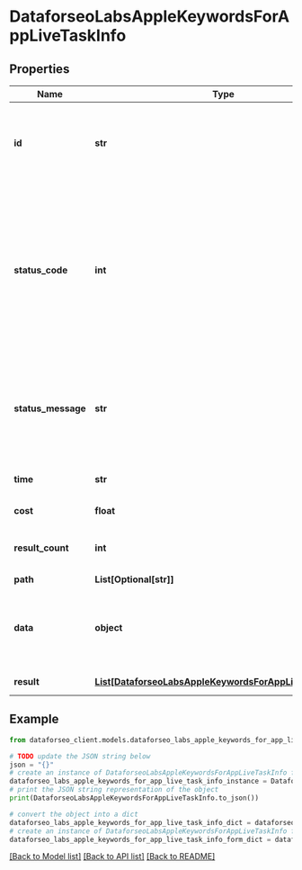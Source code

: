 # DataforseoLabsAppleKeywordsForAppLiveTaskInfo


## Properties

Name | Type | Description | Notes
------------ | ------------- | ------------- | -------------
**id** | **str** | task identifier unique task identifier in our system in the UUID format | [optional] 
**status_code** | **int** | status code of the task generated by DataForSEO, can be within the following range: 10000-60000 you can find the full list of the response codes here | [optional] 
**status_message** | **str** | informational message of the task you can find the full list of general informational messages here | [optional] 
**time** | **str** | execution time, seconds | [optional] 
**cost** | **float** | total tasks cost, USD | [optional] 
**result_count** | **int** | number of elements in the result array | [optional] 
**path** | **List[Optional[str]]** | URL path | [optional] 
**data** | **object** | contains the same parameters that you specified in the POST request | [optional] 
**result** | [**List[DataforseoLabsAppleKeywordsForAppLiveResultInfo]**](DataforseoLabsAppleKeywordsForAppLiveResultInfo.md) | array of results | [optional] 

## Example

```python
from dataforseo_client.models.dataforseo_labs_apple_keywords_for_app_live_task_info import DataforseoLabsAppleKeywordsForAppLiveTaskInfo

# TODO update the JSON string below
json = "{}"
# create an instance of DataforseoLabsAppleKeywordsForAppLiveTaskInfo from a JSON string
dataforseo_labs_apple_keywords_for_app_live_task_info_instance = DataforseoLabsAppleKeywordsForAppLiveTaskInfo.from_json(json)
# print the JSON string representation of the object
print(DataforseoLabsAppleKeywordsForAppLiveTaskInfo.to_json())

# convert the object into a dict
dataforseo_labs_apple_keywords_for_app_live_task_info_dict = dataforseo_labs_apple_keywords_for_app_live_task_info_instance.to_dict()
# create an instance of DataforseoLabsAppleKeywordsForAppLiveTaskInfo from a dict
dataforseo_labs_apple_keywords_for_app_live_task_info_form_dict = dataforseo_labs_apple_keywords_for_app_live_task_info.from_dict(dataforseo_labs_apple_keywords_for_app_live_task_info_dict)
```
[[Back to Model list]](../README.md#documentation-for-models) [[Back to API list]](../README.md#documentation-for-api-endpoints) [[Back to README]](../README.md)


